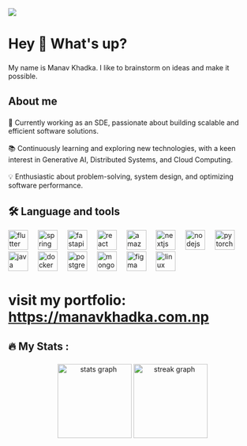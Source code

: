 <div align="left">
  <img src="https://visitor-badge.laobi.icu/badge?page_id=manav-khadka.manav-khadka&"  />
</div>


<h1 align="left">Hey 👋 What's up?</h1>

###

<p align="left">My name is Manav Khadka. I like to brainstorm on ideas and make it possible.</p>

###

<h2 align="left">About me</h2>

###

<p align="left">🔭 Currently working as an SDE, passionate about building scalable and efficient software solutions.<br><br>📚 Continuously learning and exploring new technologies, with a keen interest in Generative AI, Distributed Systems, and Cloud Computing.<br><br>💡 Enthusiastic about problem-solving, system design, and optimizing software performance.<br></p>

###
<h2 align="left">🛠 Language and tools</h2>


<div align="left">
  <img src="https://cdn.jsdelivr.net/gh/devicons/devicon/icons/flutter/flutter-original.svg" height="40" alt="flutter logo"  />
  <img width="12" />
  <img src="https://cdn.jsdelivr.net/gh/devicons/devicon/icons/spring/spring-original.svg" height="40" alt="spring logo"  />
  <img width="12" />
  <img src="https://cdn.jsdelivr.net/gh/devicons/devicon/icons/fastapi/fastapi-original.svg" height="40" alt="fastapi logo"  />
  <img width="12" />
  <img src="https://cdn.jsdelivr.net/gh/devicons/devicon/icons/react/react-original.svg" height="40" alt="react logo"  />
  <img width="12" />
  <img src="https://cdn.jsdelivr.net/gh/devicons/devicon/icons/amazonwebservices/amazonwebservices-line-wordmark.svg" height="40" alt="amazonwebservices logo"  />
  <img width="12" />
  <img src="https://cdn.jsdelivr.net/gh/devicons/devicon/icons/nextjs/nextjs-original.svg" height="40" alt="nextjs logo"  />
  <img width="12" />
  <img src="https://cdn.jsdelivr.net/gh/devicons/devicon/icons/nodejs/nodejs-original.svg" height="40" alt="nodejs logo"  />
  <img width="12" />
  <img src="https://cdn.jsdelivr.net/gh/devicons/devicon/icons/pytorch/pytorch-original.svg" height="40" alt="pytorch logo"  />
  <img width="12" />
  <img src="https://cdn.jsdelivr.net/gh/devicons/devicon/icons/java/java-original.svg" height="40" alt="java logo"  />
  <img width="12" />
  <img src="https://cdn.jsdelivr.net/gh/devicons/devicon/icons/docker/docker-plain-wordmark.svg" height="40" alt="docker logo"  />
  <img width="12" />
  <img src="https://cdn.jsdelivr.net/gh/devicons/devicon/icons/postgresql/postgresql-original.svg" height="40" alt="postgresql logo"  />
  <img width="12" />
  <img src="https://cdn.jsdelivr.net/gh/devicons/devicon/icons/mongodb/mongodb-original.svg" height="40" alt="mongodb logo"  />
  <img width="12" />
  <img src="https://cdn.jsdelivr.net/gh/devicons/devicon/icons/figma/figma-original.svg" height="40" alt="figma logo"  />
  <img width="12" />
  <img src="https://cdn.jsdelivr.net/gh/devicons/devicon/icons/linux/linux-original.svg" height="40" alt="linux logo"  />
</div>

# visit my portfolio: https://manavkhadka.com.np
###

<h2 align="left">🔥 My Stats :</h2>

###

<div align="center">
  <img src="https://github-readme-stats.vercel.app/api?username=manav-khadka&hide_title=false&hide_rank=false&show_icons=true&include_all_commits=true&count_private=true&disable_animations=false&theme=dracula&locale=en&hide_border=false&order=1" height="150" alt="stats graph"  />
  <img src="https://streak-stats.demolab.com?user=manav-khadka&locale=en&mode=daily&theme=dracula&hide_border=false&border_radius=5&order=3" height="150" alt="streak graph"  />
</div>

###

